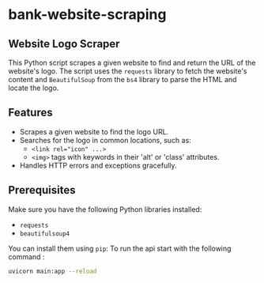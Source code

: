 # bank-website-scraping
## Website Logo Scraper

This Python script scrapes a given website to find and return the URL of the website's logo. The script uses the `requests` library to fetch the website's content and `BeautifulSoup` from the `bs4` library to parse the HTML and locate the logo.

## Features

- Scrapes a given website to find the logo URL.
- Searches for the logo in common locations, such as:
  - `<link rel="icon" ...>`
  - `<img>` tags with keywords in their 'alt' or 'class' attributes.
- Handles HTTP errors and exceptions gracefully.

## Prerequisites

Make sure you have the following Python libraries installed:

- `requests`
- `beautifulsoup4`

You can install them using `pip`:
To run the api start with the following command :
```sh
uvicorn main:app --reload

